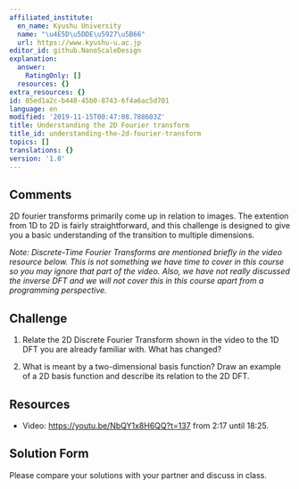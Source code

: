 ```yaml
---
affiliated_institute:
  en_name: Kyushu University
  name: "\u4E5D\u5DDE\u5927\u5B66"
  url: https://www.kyushu-u.ac.jp
editor_id: github.NanoScaleDesign
explanation:
  answer:
    RatingOnly: []
  resources: {}
extra_resources: {}
id: 05ed1a2c-b448-45b0-8743-6f4a6ac5d701
language: en
modified: '2019-11-15T00:47:08.788603Z'
title: Understanding the 2D Fourier transform
title_id: understanding-the-2d-fourier-transform
topics: []
translations: {}
version: '1.0'
---
```


## Comments
2D fourier transforms primarily come up in relation to images. The extention from 1D to 2D is fairly straightforward, and this challenge is designed to give you a basic understanding of the transition to multiple dimensions.

*Note: Discrete-Time Fourier Transforms are mentioned briefly in the video resource below. This is not something we have time to cover in this course so you may ignore that part of the video. Also, we have not really discussed the inverse DFT and we will not cover this in this course apart from a programming perspective.*


## Challenge
1. Relate the 2D Discrete Fourier Transform shown in the video to the 1D DFT you are already familiar with. What has changed?

2. What is meant by a two-dimensional basis function? Draw an example of a 2D basis function and describe its relation to the 2D DFT.


## Resources
- Video: https://youtu.be/NbQY1x8H6QQ?t=137 from 2:17 until 18:25.


## Solution Form
Please compare your solutions with your partner and discuss in class.
